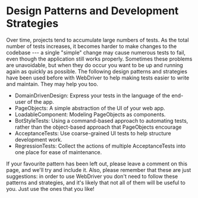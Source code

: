 # Design Patterns and Development Strategies #

Over time, projects tend to accumulate large numbers of tests. As the total number of tests increases, it becomes harder to make changes to the codebase --- a single "simple" change may cause numerous tests to fail, even though the application still works properly. Sometimes these problems are unavoidable, but when they do occur you want to be up and running again as quickly as possible. The following design patterns and strategies have been used before with WebDriver to help making tests easier to write and maintain. They may help you too.

  * DomainDrivenDesign: Express your tests in the language of the end-user of the app.
  * PageObjects: A simple abstraction of the UI of your web app.
  * LoadableComponent: Modeling PageObjects as components.
  * BotStyleTests: Using a command-based approach to automating tests, rather than the object-based approach that PageObjects encourage
  * AcceptanceTests: Use coarse-grained UI tests to help structure development work.
  * RegressionTests: Collect the actions of multiple AcceptanceTests into one place for ease of maintenance.

If your favourite pattern has been left out, please leave a comment on this page, and we'll try and include it. Also, please remember that these are just suggestions: in order to use WebDriver you don't need to follow these patterns and strategies, and it's likely that not all of them will be useful to you. Just use the ones that you like!